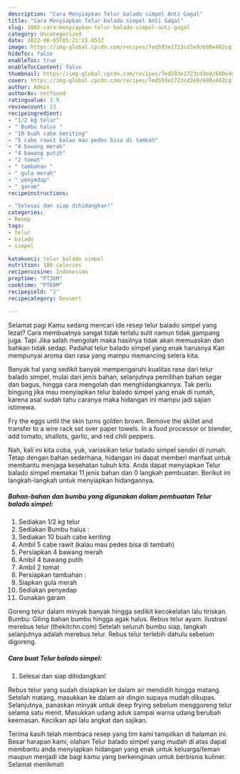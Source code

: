 ```yaml
---
description: "Cara Menyiapkan Telur balado simpel Anti Gagal"
title: "Cara Menyiapkan Telur balado simpel Anti Gagal"
slug: 1882-cara-menyiapkan-telur-balado-simpel-anti-gagal
category: Uncategorized
date: 2022-06-05T05:21:21.051Z
image: https://img-global.cpcdn.com/recipes/7ed593e1723cd3e9/680x482cq70/telur-balado-simpel-foto-resep-utama.jpg
hideToc: false
enableToc: true
enableTocContent: false
thumbnail: https://img-global.cpcdn.com/recipes/7ed593e1723cd3e9/680x482cq70/telur-balado-simpel-foto-resep-utama.jpg
cover: https://img-global.cpcdn.com/recipes/7ed593e1723cd3e9/680x482cq70/telur-balado-simpel-foto-resep-utama.jpg
author: Admin
authorAv: notfound
ratingvalue: 3.9
reviewcount: 23
recipeingredient:
- "1/2 kg telur"
- " Bumbu halus "
- "10 buah cabe keriting"
- "5 cabe rawit kalau mau pedes bisa di tambah"
- "4 bawang merah"
- "4 bawang putih"
- "2 tomat"
- " tambahan "
- " gula merah"
- " penyedap"
- " garam"
recipeinstructions:

- "Selesai dan siap dihidangkan!"
categories:
- Resep
tags:
- telur
- balado
- simpel

katakunci: telur balado simpel 
nutrition: 106 calories
recipecuisine: Indonesian
preptime: "PT36M"
cooktime: "PT60M"
recipeyield: "1"
recipecategory: Dessert

---
```



Selamat pagi Kamu sedang mencari ide resep telur balado simpel yang lezat? Cara membuatnya sangat tidak terlalu sulit namun tidak gampang juga. Tapi Jika salah mengolah maka hasilnya tidak akan memuaskan dan bahkan tidak sedap. Padahal telur balado simpel yang enak harusnya Kan mempunyai aroma dan rasa yang mampu memancing selera kita.


Banyak hal yang sedikit banyak mempengaruhi kualitas rasa dari telur balado simpel, mulai dari jenis bahan, selanjutnya pemilihan bahan segar dan bagus, hingga cara mengolah dan menghidangkannya. Tak perlu bingung jika mau menyiapkan telur balado simpel yang enak di rumah, karena asal sudah tahu caranya maka hidangan ini mampu jadi sajian istimewa.

Fry the eggs until the skin turns golden brown. Remove the skillet and transfer to a wire rack set over paper towels. In a food processor or blender, add tomato, shallots, garlic, and red chili peppers.


Nah, kali ini kita coba, yuk, variasikan telur balado simpel sendiri di rumah. Tetap dengan bahan sederhana, hidangan ini dapat memberi manfaat untuk membantu menjaga kesehatan tubuh kita. Anda dapat menyiapkan Telur balado simpel memakai 11 jenis bahan dan 0 langkah pembuatan. Berikut ini langkah-langkah untuk menyiapkan hidangannya.

<!--inarticleads1-->

##### Bahan-bahan dan bumbu yang digunakan dalam pembuatan Telur balado simpel:

1. Sediakan 1/2 kg telur
1. Sediakan  Bumbu halus :
1. Sediakan 10 buah cabe keriting
1. Ambil 5 cabe rawit (kalau mau pedes bisa di tambah)
1. Persiapkan 4 bawang merah
1. Ambil 4 bawang putih
1. Ambil 2 tomat
1. Persiapkan  tambahan :
1. Siapkan  gula merah
1. Sediakan  penyedap
1. Gunakan  garam


Goreng telur dalam minyak banyak hingga sedikit kecokelatan lalu tiriskan. Bumbu: Giling bahan bumbu hingga agak halus. Rebus telur ayam. ilustrasi merebus telur (thekitchn.com) Setelah seluruh bumbu siap, langkah selanjutnya adalah merebus telur. Rebus telur terlebih dahulu sebelum digoreng. 

<!--inarticleads2-->

##### Cara buat Telur balado simpel:


1. Selesai dan siap dihidangkan!

Rebus telur yang sudah disiapkan ke dalam air mendidih hingga matang. Setelah matang, masukkan ke dalam air dingin supaya mudah dikupas. Selanjutnya, panaskan minyak untuk deep frying sebelum menggoreng telur selama satu menit. Masukkan udang aduk sampai warna udang berubah keemasan. Kecilkan api lalu angkat dan sajikan. 

Terima kasih telah membaca resep yang tim kami tampilkan di halaman ini. Besar harapan kami, olahan Telur balado simpel yang mudah di atas dapat membantu anda menyiapkan hidangan yang enak untuk keluarga/teman maupun menjadi ide bagi kamu yang berkeinginan untuk berbisnis kuliner. Selamat menikmati
